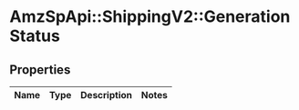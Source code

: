 # AmzSpApi::ShippingV2::GenerationStatus

## Properties
Name | Type | Description | Notes
------------ | ------------- | ------------- | -------------

